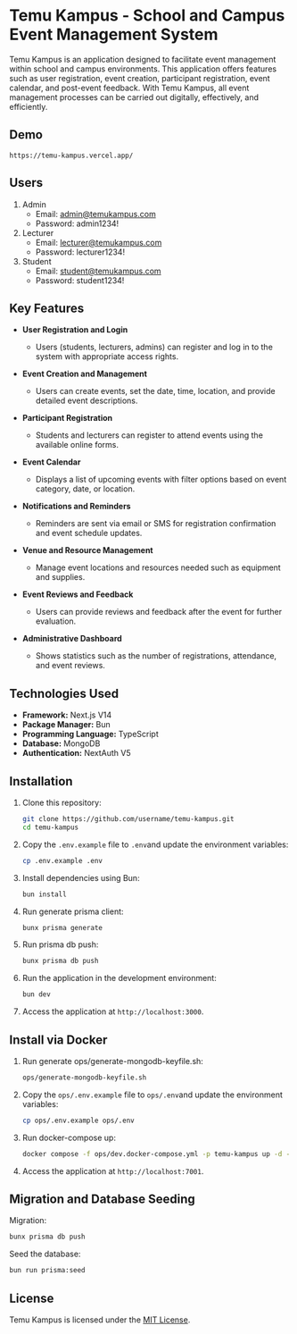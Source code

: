 # Temu Kampus - School and Campus Event Management System

Temu Kampus is an application designed to facilitate event management within school and campus environments. This
application offers features such as user registration, event creation, participant registration, event calendar, and
post-event feedback. With Temu Kampus, all event management processes can be carried out digitally, effectively, and
efficiently.

## Demo

```
https://temu-kampus.vercel.app/
```

## Users

1. Admin
    - Email: admin@temukampus.com
    - Password: admin1234!
2. Lecturer
    - Email: lecturer@temukampus.com
    - Password: lecturer1234!
3. Student
    - Email: student@temukampus.com
    - Password: student1234!

## Key Features

- **User Registration and Login**
    - Users (students, lecturers, admins) can register and log in to the system with appropriate access rights.

- **Event Creation and Management**
    - Users can create events, set the date, time, location, and provide detailed event descriptions.

- **Participant Registration**
    - Students and lecturers can register to attend events using the available online forms.

- **Event Calendar**
    - Displays a list of upcoming events with filter options based on event category, date, or location.

- **Notifications and Reminders**
    - Reminders are sent via email or SMS for registration confirmation and event schedule updates.

- **Venue and Resource Management**
    - Manage event locations and resources needed such as equipment and supplies.

- **Event Reviews and Feedback**
    - Users can provide reviews and feedback after the event for further evaluation.

- **Administrative Dashboard**
    - Shows statistics such as the number of registrations, attendance, and event reviews.

## Technologies Used

- **Framework:** Next.js V14
- **Package Manager:** Bun
- **Programming Language:** TypeScript
- **Database:** MongoDB
- **Authentication:** NextAuth V5

## Installation

1. Clone this repository:

   ```bash
   git clone https://github.com/username/temu-kampus.git
   cd temu-kampus
   ```
2. Copy the `.env.example` file to `.env`and update the environment variables:

   ```bash
   cp .env.example .env
   ```

3. Install dependencies using Bun:

   ```bash
   bun install
   ```

4. Run generate prisma client:

    ```bash
   bunx prisma generate
   ```

5. Run prisma db push:

    ```bash
   bunx prisma db push
   ```

6. Run the application in the development environment:

   ```bash
   bun dev
   ```

7. Access the application at `http://localhost:3000`.

## Install via Docker

1. Run generate ops/generate-mongodb-keyfile.sh:

    ```bash
   ops/generate-mongodb-keyfile.sh
   ```

2. Copy the `ops/.env.example` file to `ops/.env`and update the environment variables:

   ```bash
   cp ops/.env.example ops/.env
   ```

3. Run docker-compose up:

    ```bash
   docker compose -f ops/dev.docker-compose.yml -p temu-kampus up -d --build
   ```

4. Access the application at `http://localhost:7001`.

## Migration and Database Seeding

Migration:

```bash
bunx prisma db push
```

Seed the database:

```bash
bun run prisma:seed
```

## License

Temu Kampus is licensed under the [MIT License](./LICENSE).
